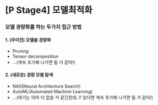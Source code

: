 # [P Stage4] 모델최적화

### 모델 경량화를 하는 두가지 접근 방법
#### 1. (주어진) 모델을 경량화
- Pruning
- Tensor decomposition
- ...(계속 추가해 나가면 될 거 같아!)

#### 2. (새로운) 경량 모델 탐색
- NAS(Neural Architecture Search)
- AutoML(Automated Machine Learning)
- ...(여기는 아마 더 없을 거 같긴한데..!! 있다면 계속 추가해 나가면 될 거 같아!)
